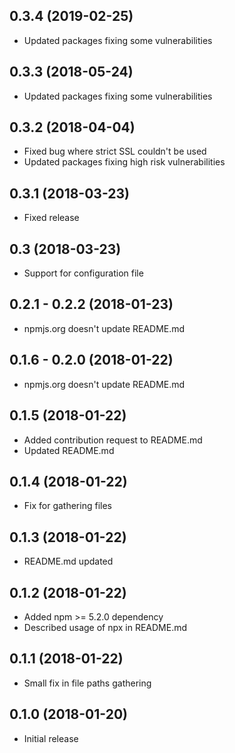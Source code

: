 ## 0.3.4 (2019-02-25)

- Updated packages fixing some vulnerabilities

## 0.3.3 (2018-05-24)

- Updated packages fixing some vulnerabilities

## 0.3.2 (2018-04-04)

- Fixed bug where strict SSL couldn't be used
- Updated packages fixing high risk vulnerabilities

## 0.3.1 (2018-03-23)

- Fixed release

## 0.3 (2018-03-23)

- Support for configuration file

## 0.2.1 - 0.2.2 (2018-01-23)

- npmjs.org doesn't update README.md

## 0.1.6 - 0.2.0 (2018-01-22)

- npmjs.org doesn't update README.md

## 0.1.5 (2018-01-22)

- Added contribution request to README.md
- Updated README.md

## 0.1.4 (2018-01-22)

- Fix for gathering files

## 0.1.3 (2018-01-22)

- README.md updated

## 0.1.2 (2018-01-22)

- Added npm >= 5.2.0 dependency
- Described usage of npx in README.md

## 0.1.1 (2018-01-22)

- Small fix in file paths gathering

## 0.1.0 (2018-01-20)

- Initial release
